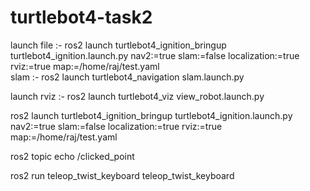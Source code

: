 # turtlebot4-task2
 launch file :- ros2 launch turtlebot4_ignition_bringup turtlebot4_ignition.launch.py nav2:=true slam:=false localization:=true rviz:=true map:=/home/raj/test.yaml						
slam :- ros2 launch turtlebot4_navigation slam.launch.py		                       

 launch rviz :- ros2 launch turtlebot4_viz view_robot.launch.py
 
 ros2 launch turtlebot4_ignition_bringup turtlebot4_ignition.launch.py nav2:=true slam:=false localization:=true rviz:=true map:=/home/raj/test.yaml

ros2 topic echo /clicked_point

ros2 run teleop_twist_keyboard teleop_twist_keyboard



